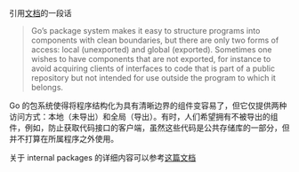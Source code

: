 引用[文档](https://golang.google.cn/doc/go1.4#internalpackages)的一段话

> Go’s package system makes it easy to structure programs into components with clean boundaries, but there are only two forms of access: local (unexported) and global (exported). Sometimes one wishes to have components that are not exported, for instance to avoid acquiring clients of interfaces to code that is part of a public repository but not intended for use outside the program to which it belongs.

Go 的包系统使得将程序结构化为具有清晰边界的组件变容易了，但它仅提供两种访问方式：本地（未导出）和全局（导出）。有时，人们希望拥有不被导出的组件，例如，防止获取代码接口的客户端，虽然这些代码是公共存储库的一部分，但并不打算在所属程序之外使用。

关于 internal packages 的详细内容可以参考[这篇文档](https://juejin.cn/post/6950094090969022472)
